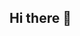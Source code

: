 ## Hi there 👋

<!--
**jlope040/jlope040** is a ✨ _special_ ✨ repository because its `README.md` (this file) appears on your GitHub profile.

Here are some ideas to get you started:

- 🔭 I’m currently working on an AI bot to assist with finances
- 🌱 I’m currently learning java/python
- 👯 I’m looking to collaborate on anything
- 🤔 I’m looking for help with everything
- 📫 How to reach me: Jlope040@odu.edu
- I would really like to get into making video games and learn about artificial intelligence.
-->
